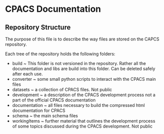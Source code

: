 # CPACS Documentation 

## Repository Structure

The purpose of this file is to describe the way files are stored on the CAPCS repository. 

Each tree of the repository holds the following folders: 

- build ~ This folder is not versioned in the repository. Rather all the documentation and libs are build into this folder. Can be deleted safely after each use. 
- converter ~ some small python scripts to interact with the CPACS main files
- datasets ~ a collection of CPACS files. Not public
- development ~ a description of the CPACS development process not a part of the official CPACS documentation
- documentation ~ all files necessary to build the compressed html documentation for CPACS
- schema ~ the main schema files
- workingItems ~ further material that outlines the development process of some topics discussed during the CPACS development. Not public
